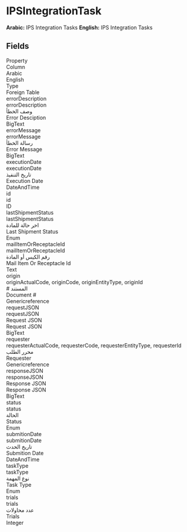 # IPSIntegrationTask
**Arabic:** IPS Integration Tasks
**English:** IPS Integration Tasks

<ContentFilter/>

<div class='searchable'>

## Fields

<div class="nama-table">
<div class="row header-row">
<div class="cell">Property</div>
<div class="cell">Column</div>
<div class="cell">Arabic</div>
<div class="cell">English</div>
<div class="cell">Type</div>
<div class="cell">Foreign Table</div>
</div><div class="row searchable" id="errorDescription">
<div class="cell" data-label="Property">errorDescription</div>
<div class="cell" data-label="Column">errorDescription</div>
<div class="cell" data-label="Arabic">وصف الخطأ</div>
<div class="cell" data-label="English">Error Desciption</div>
<div class="cell" data-label="Type">BigText</div>

</div>

<div class="row searchable" id="errorMessage">
<div class="cell" data-label="Property">errorMessage</div>
<div class="cell" data-label="Column">errorMessage</div>
<div class="cell" data-label="Arabic">رسالة الخطأ</div>
<div class="cell" data-label="English">Error Message</div>
<div class="cell" data-label="Type">BigText</div>

</div>

<div class="row searchable" id="executionDate">
<div class="cell" data-label="Property">executionDate</div>
<div class="cell" data-label="Column">executionDate</div>
<div class="cell" data-label="Arabic">تاريخ التنفيذ</div>
<div class="cell" data-label="English">Execution Date</div>
<div class="cell" data-label="Type">DateAndTime</div>

</div>

<div class="row searchable" id="id">
<div class="cell" data-label="Property">id</div>
<div class="cell" data-label="Column">id</div>
<div class="cell" data-label="Arabic"></div>
<div class="cell" data-label="English"></div>
<div class="cell" data-label="Type">ID</div>

</div>

<div class="row searchable" id="lastShipmentStatus">
<div class="cell" data-label="Property">lastShipmentStatus</div>
<div class="cell" data-label="Column">lastShipmentStatus</div>
<div class="cell" data-label="Arabic">اخر حالة للمادة</div>
<div class="cell" data-label="English">Last Shipment Status</div>
<div class="cell" data-label="Type">Enum</div>

</div>

<div class="row searchable" id="mailItemOrReceptacleId">
<div class="cell" data-label="Property">mailItemOrReceptacleId</div>
<div class="cell" data-label="Column">mailItemOrReceptacleId</div>
<div class="cell" data-label="Arabic">رقم الكيس أو المادة</div>
<div class="cell" data-label="English">Mail Item Or Receptacle Id</div>
<div class="cell" data-label="Type">Text</div>

</div>

<div class="row searchable" id="origin">
<div class="cell" data-label="Property">origin</div>
<div class="cell gen-ref-column" data-label="Column">originActualCode,  originCode,  originEntityType,  originId</div>
<div class="cell" data-label="Arabic"> # المستند</div>
<div class="cell" data-label="English"> Document #</div>
<div class="cell" data-label="Type">Genericreference</div>

</div>

<div class="row searchable" id="requestJSON">
<div class="cell" data-label="Property">requestJSON</div>
<div class="cell" data-label="Column">requestJSON</div>
<div class="cell" data-label="Arabic">Request JSON</div>
<div class="cell" data-label="English">Request JSON</div>
<div class="cell" data-label="Type">BigText</div>

</div>

<div class="row searchable" id="requester">
<div class="cell" data-label="Property">requester</div>
<div class="cell gen-ref-column" data-label="Column">requesterActualCode,  requesterCode,  requesterEntityType,  requesterId</div>
<div class="cell" data-label="Arabic">محرر الطلب</div>
<div class="cell" data-label="English">Requester</div>
<div class="cell" data-label="Type">Genericreference</div>

</div>

<div class="row searchable" id="responseJSON">
<div class="cell" data-label="Property">responseJSON</div>
<div class="cell" data-label="Column">responseJSON</div>
<div class="cell" data-label="Arabic">Response JSON</div>
<div class="cell" data-label="English">Response JSON</div>
<div class="cell" data-label="Type">BigText</div>

</div>

<div class="row searchable" id="status">
<div class="cell" data-label="Property">status</div>
<div class="cell" data-label="Column">status</div>
<div class="cell" data-label="Arabic">الحالة</div>
<div class="cell" data-label="English">Status</div>
<div class="cell" data-label="Type">Enum</div>

</div>

<div class="row searchable" id="submitionDate">
<div class="cell" data-label="Property">submitionDate</div>
<div class="cell" data-label="Column">submitionDate</div>
<div class="cell" data-label="Arabic">تاريخ الحدث</div>
<div class="cell" data-label="English">Submition Date</div>
<div class="cell" data-label="Type">DateAndTime</div>

</div>

<div class="row searchable" id="taskType">
<div class="cell" data-label="Property">taskType</div>
<div class="cell" data-label="Column">taskType</div>
<div class="cell" data-label="Arabic">نوع المهمة</div>
<div class="cell" data-label="English">Task Type</div>
<div class="cell" data-label="Type">Enum</div>

</div>

<div class="row searchable" id="trials">
<div class="cell" data-label="Property">trials</div>
<div class="cell" data-label="Column">trials</div>
<div class="cell" data-label="Arabic">عدد محاولات</div>
<div class="cell" data-label="English">Trials</div>
<div class="cell" data-label="Type">Integer</div>

</div>


</div>
</div>

